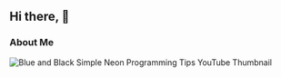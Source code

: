 ## Hi there, 👋 

### About Me
![Blue and Black Simple Neon Programming Tips YouTube Thumbnail](https://user-images.githubusercontent.com/55156159/209427384-6ec691b5-ec34-4897-b0de-abee109205fb.png)

